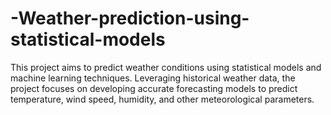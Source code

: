 # -Weather-prediction-using-statistical-models
This project aims to predict weather conditions using statistical models and machine learning techniques. Leveraging historical weather data, the project focuses on developing accurate forecasting models to predict temperature, wind speed, humidity, and other meteorological parameters.
